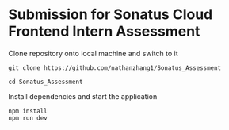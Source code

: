 # Submission for Sonatus Cloud Frontend Intern Assessment

Clone repository onto local machine and switch to it
```
git clone https://github.com/nathanzhang1/Sonatus_Assessment

cd Sonatus_Assessment
```

Install dependencies and start the application
```
npm install
npm run dev
```
